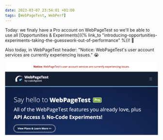 ```yaml
---
date: 2023-03-07 23:54:01 +01:00
tags: [WebPageTest, WebPerf]
---
```


Today: we finaly have a Pro account on WebPageTest so we'll be able to use all [Opportunities & Experiments]({% link_to "introducing-opportunities-experiments-taking-the-guesswork-out-of-performance" %})! 🥳

Also today, in WebPageTest header: "Notice: WebPageTest's user account services are currently experiencing issues." 😭

![Screenshot of WebPageTest header with message "Notice: WebPageTest's user account services are currently experiencing issues."](webpagetest-account-broken.png)